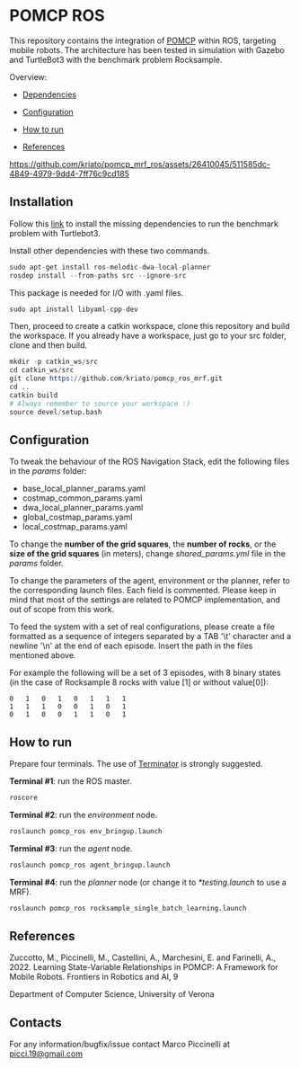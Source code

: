 # POMCP ROS

This repository contains the integration of [POMCP](https://papers.nips.cc/paper/2010/hash/edfbe1afcf9246bb0d40eb4d8027d90f-Abstract.html) within ROS, targeting mobile robots. The architecture has been tested in simulation with Gazebo and TurtleBot3 with the benchmark problem Rocksample.

Overview:

- [Dependencies](#Installation)

- [Configuration](#Configuration)

- [How to run](#How-to-run)

- [References](#References)




https://github.com/kriato/pomcp_mrf_ros/assets/26410045/511585dc-4849-4979-9dd4-7ff76c9cd185




## Installation
Follow this [link](https://emanual.robotis.com/docs/en/platform/turtlebot3/quick-start/) to install the missing dependencies to run the benchmark problem with Turtlebot3.

Install other dependencies with these two commands.
```s
sudo apt-get install ros-melodic-dwa-local-planner
rosdep install --from-paths src --ignore-src
```

This package is needed for I/O with .yaml files.
```s
sudo apt install libyaml-cpp-dev
```

Then, proceed to create a catkin workspace, clone this repository and build the workspace. If you already have a workspace, just go to your src folder, clone and then build.

```s
mkdir -p catkin_ws/src
cd catkin_ws/src
git clone https://github.com/kriato/pomcp_ros_mrf.git
cd ..
catkin build
# Always remember to source your workspace :)
source devel/setup.bash 
```

## Configuration

To tweak the behaviour of the ROS Navigation Stack, edit the following files in the _params_ folder:

- base_local_planner_params.yaml
- costmap_common_params.yaml
- dwa_local_planner_params.yaml
- global_costmap_params.yaml
- local_costmap_params.yaml

To change the **number of the grid squares**, the **number of rocks**, or the **size of the grid squares** (in meters), change _shared_params.yml_ file in the _params_ folder.

To change the parameters of the agent, environment or the planner, refer to the corresponding launch files. Each field is commented. Please keep in mind that most of the settings are related to POMCP implementation, and out of scope from this work.

To feed the system with a set of real configurations, please create a file formatted as a sequence of integers separated by a TAB '\t' character and a newline '\n' at the end of each episode. Insert the path in the files mentioned above.

For example the following will be a set of 3 episodes, with 8 binary states (in the case of Rocksample 8 rocks with value [1] or without value[0]):
```
0   1   0   1   0   1   1   1
1   1   1   0   0   1   0   1
0   1   0   0   1   1   0   1
```

## How to run

Prepare four terminals. The use of [Terminator](https://terminator-gtk3.readthedocs.io/en/latest/) is strongly suggested.

__Terminal #1__: run the ROS master.

```s
roscore
```

__Terminal #2__: run the _environment_ node.

```s
roslaunch pomcp_ros env_bringup.launch
```

__Terminal #3__: run the _agent_ node.

```s
roslaunch pomcp_ros agent_bringup.launch
```

__Terminal #4__: run the _planner_ node (or change it to _*testing.launch_ to use a MRF).

```s
roslaunch pomcp_ros rocksample_single_batch_learning.launch
```

## References
Zuccotto, M., Piccinelli, M., Castellini, A., Marchesini, E. and Farinelli, A., 2022. Learning State-Variable Relationships in POMCP: A Framework for Mobile Robots. Frontiers in Robotics and AI, 9

Department of Computer Science, University of Verona


## Contacts
For any information/bugfix/issue contact Marco Piccinelli at picci.19@gmail.com

